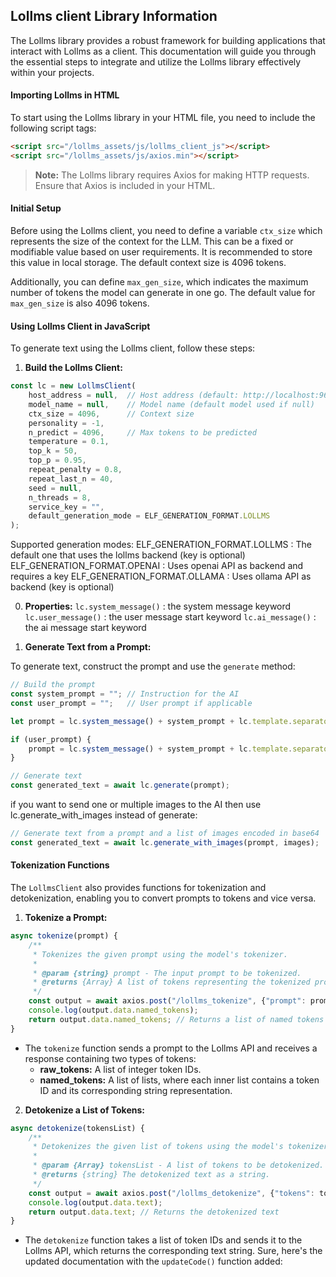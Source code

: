 ## Lollms client Library Information

The Lollms library provides a robust framework for building applications that interact with Lollms as a client. This documentation will guide you through the essential steps to integrate and utilize the Lollms library effectively within your projects.

#### Importing Lollms in HTML

To start using the Lollms library in your HTML file, you need to include the following script tags:

```html
<script src="/lollms_assets/js/lollms_client_js"></script>
<script src="/lollms_assets/js/axios.min"></script>
```

> **Note:** The Lollms library requires Axios for making HTTP requests. Ensure that Axios is included in your HTML.

#### Initial Setup

Before using the Lollms client, you need to define a variable `ctx_size` which represents the size of the context for the LLM. This can be a fixed or modifiable value based on user requirements. It is recommended to store this value in local storage. The default context size is 4096 tokens.

Additionally, you can define `max_gen_size`, which indicates the maximum number of tokens the model can generate in one go. The default value for `max_gen_size` is also 4096 tokens.

#### Using Lollms Client in JavaScript

To generate text using the Lollms client, follow these steps:

1. **Build the Lollms Client:**

```javascript
const lc = new LollmsClient(
    host_address = null,  // Host address (default: http://localhost:9600 if null)
    model_name = null,    // Model name (default model used if null)
    ctx_size = 4096,      // Context size
    personality = -1,
    n_predict = 4096,     // Max tokens to be predicted
    temperature = 0.1,
    top_k = 50,
    top_p = 0.95,
    repeat_penalty = 0.8,
    repeat_last_n = 40,
    seed = null,
    n_threads = 8,
    service_key = "",
    default_generation_mode = ELF_GENERATION_FORMAT.LOLLMS
);
```
Supported generation modes:
ELF_GENERATION_FORMAT.LOLLMS : The default one that uses the lollms backend (key is optional)
ELF_GENERATION_FORMAT.OPENAI : Uses openai API as backend and requires a key
ELF_GENERATION_FORMAT.OLLAMA : Uses ollama API as backend (key is optional)

0. **Properties:**
`lc.system_message()` : the system message keyword 
`lc.user_message()` : the user message start keyword 
`lc.ai_message()` : the ai message start keyword 

1. **Generate Text from a Prompt:**

To generate text, construct the prompt and use the `generate` method:

```javascript
// Build the prompt
const system_prompt = ""; // Instruction for the AI
const user_prompt = "";   // User prompt if applicable

let prompt = lc.system_message() + system_prompt + lc.template.separator_template + lc.ai_message();

if (user_prompt) {
    prompt = lc.system_message() + system_prompt + lc.template.separator_template + lc.user_message() + user_prompt + lc.template.separator_template + lc.ai_message();
}

// Generate text
const generated_text = await lc.generate(prompt);
```
if you want to send one or multiple images to the AI then use lc.generate_with_images instead of generate:
```javascript
// Generate text from a prompt and a list of images encoded in base64
const generated_text = await lc.generate_with_images(prompt, images);
```


#### Tokenization Functions

The `LollmsClient` also provides functions for tokenization and detokenization, enabling you to convert prompts to tokens and vice versa.

1. **Tokenize a Prompt:**

```javascript
async tokenize(prompt) {
    /**
     * Tokenizes the given prompt using the model's tokenizer.
     *
     * @param {string} prompt - The input prompt to be tokenized.
     * @returns {Array} A list of tokens representing the tokenized prompt.
     */
    const output = await axios.post("/lollms_tokenize", {"prompt": prompt});
    console.log(output.data.named_tokens);
    return output.data.named_tokens; // Returns a list of named tokens
}
```

- The `tokenize` function sends a prompt to the Lollms API and receives a response containing two types of tokens:
  - **raw_tokens:** A list of integer token IDs.
  - **named_tokens:** A list of lists, where each inner list contains a token ID and its corresponding string representation.

2. **Detokenize a List of Tokens:**

```javascript
async detokenize(tokensList) {
    /**
     * Detokenizes the given list of tokens using the model's tokenizer.
     *
     * @param {Array} tokensList - A list of tokens to be detokenized.
     * @returns {string} The detokenized text as a string.
     */
    const output = await axios.post("/lollms_detokenize", {"tokens": tokensList});
    console.log(output.data.text);
    return output.data.text; // Returns the detokenized text
}
```

- The `detokenize` function takes a list of token IDs and sends it to the Lollms API, which returns the corresponding text string.
Sure, here's the updated documentation with the `updateCode()` function added:
